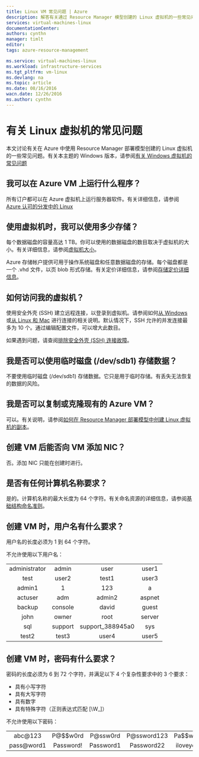 ```yaml
---
title: Linux VM 常见问题 | Azure
description: 解答有关通过 Resource Manager 模型创建的 Linux 虚拟机的一些常见问题。
services: virtual-machines-linux
documentationCenter: 
authors: cynthn
manager: timlt
editor: 
tags: azure-resource-management

ms.service: virtual-machines-linux
ms.workload: infrastructure-services
ms.tgt_pltfrm: vm-linux
ms.devlang: na
ms.topic: article
ms.date: 08/16/2016
wacn.date: 12/26/2016
ms.author: cynthn
---
```


# 有关 Linux 虚拟机的常见问题 

本文讨论有关在 Azure 中使用 Resource Manager 部署模型创建的 Linux 虚拟机的一些常见问题。有关本主题的 Windows 版本，请参阅[有关 Windows 虚拟机的常见问题](./virtual-machines-windows-faq.md)

## 我可以在 Azure VM 上运行什么程序？

所有订户都可以在 Azure 虚拟机上运行服务器软件。有关详细信息，请参阅 [Azure 认可的分发中的 Linux](./virtual-machines-linux-endorsed-distros.md)

## 使用虚拟机时，我可以使用多少存储？

每个数据磁盘的容量高达 1 TB。你可以使用的数据磁盘的数目取决于虚拟机的大小。有关详细信息，请参阅[虚拟机大小](./virtual-machines-linux-sizes.md)。

Azure 存储帐户提供可用于操作系统磁盘和任意数据磁盘的存储。每个磁盘都是一个 .vhd 文件，以页 blob 形式存储。有关定价详细信息，请参阅[存储定价详细信息](https://www.azure.cn/pricing/details/storage/)。

## 如何访问我的虚拟机？

使用安全外壳 (SSH) 建立远程连接，以登录到虚拟机。请参阅如何[从 Windows](./virtual-machines-linux-ssh-from-windows.md) 或[从 Linux 和 Mac](./virtual-machines-linux-mac-create-ssh-keys.md) 进行连接的相关说明。默认情况下，SSH 允许的并发连接最多为 10 个。通过编辑配置文件，可以增大此数目。

如果遇到问题，请查阅[排除安全外壳 (SSH) 连接故障](./virtual-machines-linux-troubleshoot-ssh-connection.md)。

## 我是否可以使用临时磁盘 (/dev/sdb1) 存储数据？

不要使用临时磁盘 (/dev/sdb1) 存储数据。它只是用于临时存储。有丢失无法恢复的数据的风险。

## 我是否可以复制或克隆现有的 Azure VM？

可以。有关说明，请参阅[如何在 Resource Manager 部署模型中创建 Linux 虚拟机的副本](./virtual-machines-linux-copy-vm.md)。

## 创建 VM 后能否向 VM 添加 NIC？

否。添加 NIC 只能在创建时进行。

## 是否有任何计算机名称要求？

是的。计算机名称的最大长度为 64 个字符。有关命名资源的详细信息，请参阅[基础结构命名准则](./virtual-machines-linux-infrastructure-naming-guidelines.md)。

## 创建 VM 时，用户名有什么要求？

用户名的长度必须为 1 到 64 个字符。

不允许使用以下用户名：

<table>
    <tr>
        <td style="text-align:center">administrator </td><td style="text-align:center"> admin </td><td style="text-align:center"> user </td><td style="text-align:center"> user1</td>
    </tr>
    <tr>
        <td style="text-align:center">test </td><td style="text-align:center"> user2 </td><td style="text-align:center"> test1 </td><td style="text-align:center"> user3</td>
    </tr>
    <tr>
        <td style="text-align:center">admin1 </td><td style="text-align:center"> 1 </td><td style="text-align:center"> 123 </td><td style="text-align:center"> a</td>
    </tr>
    <tr>
        <td style="text-align:center">actuser  </td><td style="text-align:center"> adm </td><td style="text-align:center"> admin2 </td><td style="text-align:center"> aspnet</td>
    </tr>
    <tr>
        <td style="text-align:center">backup </td><td style="text-align:center"> console </td><td style="text-align:center"> david </td><td style="text-align:center"> guest</td>
    </tr>
    <tr>
        <td style="text-align:center">john </td><td style="text-align:center"> owner </td><td style="text-align:center"> root </td><td style="text-align:center"> server</td>
    </tr>
    <tr>
        <td style="text-align:center">sql </td><td style="text-align:center"> support </td><td style="text-align:center"> support_388945a0 </td><td style="text-align:center"> sys</td>
    </tr>
    <tr>
        <td style="text-align:center">test2 </td><td style="text-align:center"> test3 </td><td style="text-align:center"> user4 </td><td style="text-align:center"> user5</td>
    </tr>
</table>

## 创建 VM 时，密码有什么要求？

密码的长度必须为 6 到 72 个字符，并满足以下 4 个复杂性要求中的 3 个要求：

- 具有小写字符
- 具有大写字符
- 具有数字
- 具有特殊字符（正则表达式匹配 [\W_]）

不允许使用以下密码：

<table>
    <tr>
        <td style="text-align:center">abc@123</td><td style="text-align:center">P@$$w0rd</td><td style="text-align:center">P@ssw0rd</td><td style="text-align:center">P@ssword123</td><td style="text-align:center">Pa$$word</td>
    </tr>
    <tr>
        <td style="text-align:center">pass@word1</td><td style="text-align:center">Password!</td><td style="text-align:center">Password1</td><td style="text-align:center">Password22</td><td style="text-align:center">iloveyou!</td>
    </tr>
</table>

<!---HONumber=Mooncake_Quality_Review_1215_2016-->